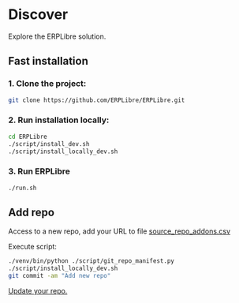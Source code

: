 # Discover
Explore the ERPLibre solution.

## Fast installation
### 1. Clone the project:
```bash
git clone https://github.com/ERPLibre/ERPLibre.git
```

### 2. Run installation locally:
```bash
cd ERPLibre
./script/install_dev.sh
./script/install_locally_dev.sh
```

### 3. Run ERPLibre
```bash
./run.sh
```

## Add repo
Access to a new repo, add your URL to file [source_repo_addons.csv](../source_repo_addons.csv)

Execute script:
```bash
./venv/bin/python ./script/git_repo_manifest.py
./script/install_locally_dev.sh
git commit -am "Add new repo"
```
[Update your repo.](./GIT_REPO.md)
